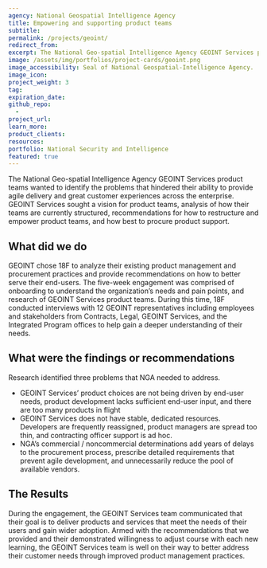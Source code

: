 ```yaml
---
agency: National Geospatial Intelligence Agency
title: Empowering and supporting product teams
subtitle: 
permalink: /projects/geoint/
redirect_from: 
excerpt: The National Geo-spatial Intelligence Agency GEOINT Services product teams wanted to identify the problems that hindered their ability to provide agile delivery and great customer experiences across the enterprise. 
image: /assets/img/portfolios/project-cards/geoint.png
image_accessibility: Seal of National Geospatial-Intelligence Agency.
image_icon:
project_weight: 3
tag: 
expiration_date:
github_repo:
  - 
project_url:
learn_more:
product_clients:
resources:
portfolio: National Security and Intelligence
featured: true
---
```


The National Geo-spatial Intelligence Agency GEOINT Services product teams wanted to identify the problems that hindered their ability to provide agile delivery and great customer experiences across the enterprise. GEOINT Services sought a vision for  product teams, analysis of how their teams are currently structured, recommendations for how to restructure and empower product teams, and how best to procure product support. 

## What did we do

GEOINT chose 18F to analyze their existing product management and procurement practices and provide recommendations on how to better serve their end-users. The five-week engagement was comprised of onboarding to understand the organization’s needs and pain points, and research of GEOINT Services product teams. During this time, 18F conducted interviews with 12 GEOINT representatives including employees and stakeholders from Contracts, Legal, GEOINT Services, and the Integrated Program offices to help gain a deeper understanding of their needs.

## What were the findings or recommendations

Research identified three problems that NGA needed to address.

- GEOINT Services’ product choices are not being driven by end-user needs, product development lacks sufficient end-user input, and there are too many products in flight
- GEOINT Services does not have stable, dedicated resources. Developers are frequently reassigned, product managers are spread too thin, and contracting officer support is ad hoc.
- NGA’s commercial / noncommercial determinations add years of delays to the procurement process, prescribe detailed requirements that prevent agile development, and unnecessarily reduce the pool of available vendors.

## The Results

During the engagement, the GEOINT Services team communicated that their goal is to deliver products and services that meet the needs of their users and gain wider adoption.  Armed with the recommendations that we provided and their demonstrated willingness to adjust course with each new learning, the GEOINT Services team is well on their way to better address their customer needs through improved product management practices.
